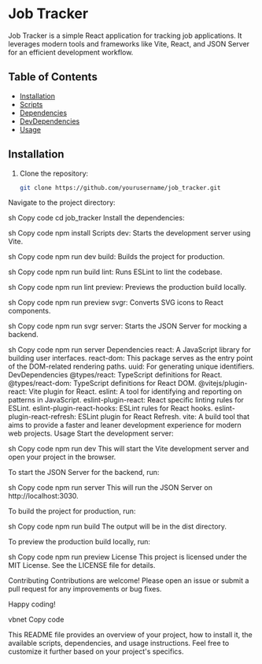 # Job Tracker

Job Tracker is a simple React application for tracking job applications. It leverages modern tools and frameworks like Vite, React, and JSON Server for an efficient development workflow.

## Table of Contents

- [Installation](#installation)
- [Scripts](#scripts)
- [Dependencies](#dependencies)
- [DevDependencies](#devdependencies)
- [Usage](#usage)

## Installation

1. Clone the repository:

   ```sh
   git clone https://github.com/yourusername/job_tracker.git
Navigate to the project directory:

sh
Copy code
cd job_tracker
Install the dependencies:

sh
Copy code
npm install
Scripts
dev: Starts the development server using Vite.

sh
Copy code
npm run dev
build: Builds the project for production.

sh
Copy code
npm run build
lint: Runs ESLint to lint the codebase.

sh
Copy code
npm run lint
preview: Previews the production build locally.

sh
Copy code
npm run preview
svgr: Converts SVG icons to React components.

sh
Copy code
npm run svgr
server: Starts the JSON Server for mocking a backend.

sh
Copy code
npm run server
Dependencies
react: A JavaScript library for building user interfaces.
react-dom: This package serves as the entry point of the DOM-related rendering paths.
uuid: For generating unique identifiers.
DevDependencies
@types/react: TypeScript definitions for React.
@types/react-dom: TypeScript definitions for React DOM.
@vitejs/plugin-react: Vite plugin for React.
eslint: A tool for identifying and reporting on patterns in JavaScript.
eslint-plugin-react: React specific linting rules for ESLint.
eslint-plugin-react-hooks: ESLint rules for React hooks.
eslint-plugin-react-refresh: ESLint plugin for React Refresh.
vite: A build tool that aims to provide a faster and leaner development experience for modern web projects.
Usage
Start the development server:

sh
Copy code
npm run dev
This will start the Vite development server and open your project in the browser.

To start the JSON Server for the backend, run:

sh
Copy code
npm run server
This will run the JSON Server on http://localhost:3030.

To build the project for production, run:

sh
Copy code
npm run build
The output will be in the dist directory.

To preview the production build locally, run:

sh
Copy code
npm run preview
License
This project is licensed under the MIT License. See the LICENSE file for details.

Contributing
Contributions are welcome! Please open an issue or submit a pull request for any improvements or bug fixes.

Happy coding!

vbnet
Copy code

This README file provides an overview of your project, how to install it, the available scripts, dependencies, and usage instructions. Feel free to customize it further based on your project's specifics.





